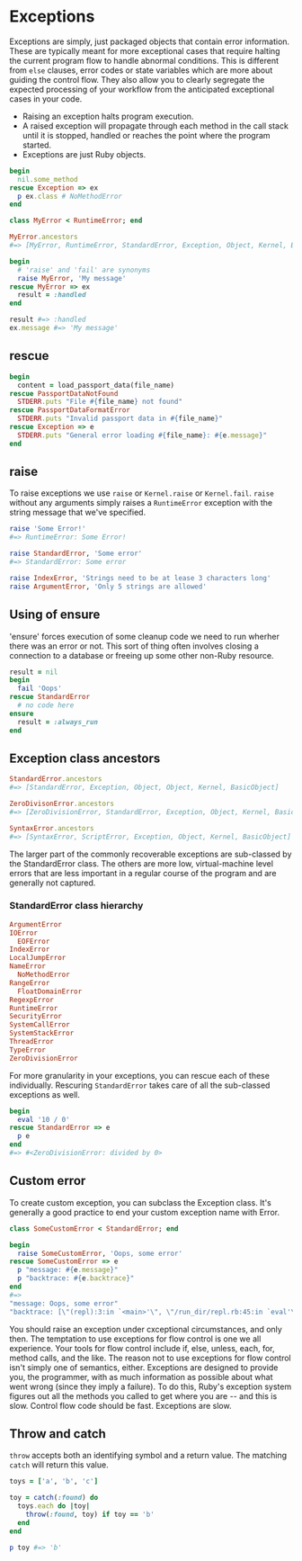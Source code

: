 # Exceptions

Exceptions are simply, just packaged objects that contain error information.
These are typically meant for more exceptional cases that require halting the current program flow
to handle abnormal conditions.
This is different from `else` clauses, error codes or state variables which are more about guiding the control flow.
They also allow you to clearly segregate the expected processing of your workflow from the anticipated exceptional cases in your code.

- Raising an exception halts program execution.
- A raised exception will propagate through each method in the call stack until it is stopped, handled 
or reaches the point where the program started.
- Exceptions are just Ruby objects.

```ruby
begin
  nil.some_method
rescue Exception => ex
  p ex.class # NoMethodError
end
```

```ruby
class MyError < RuntimeError; end

MyError.ancestors
#=> [MyError, RuntimeError, StandardError, Exception, Object, Kernel, BasicObject]

begin
  # 'raise' and 'fail' are synonyms
  raise MyError, 'My message'
rescue MyError => ex
  result = :handled
end

result #=> :handled
ex.message #=> 'My message'
```

## rescue

```ruby
begin
  content = load_passport_data(file_name)
rescue PassportDataNotFound
  STDERR.puts "File #{file_name} not found"
rescue PassportDataFormatError
  STDERR.puts "Invalid passport data in #{file_name}"
rescue Exception => e
  STDERR.puts "General error loading #{file_name}: #{e.message}"
end
```

## raise

To raise exceptions we use `raise` or `Kernel.raise` or `Kernel.fail`.
`raise` without any arguments simply raises a `RuntimeError` exception with the string
message that we've specified.

```ruby
raise 'Some Error!'
#=> RuntimeError: Some Error!

raise StandardError, 'Some error'
#=> StandardError: Some error

raise IndexError, 'Strings need to be at lease 3 characters long'
raise ArgumentError, 'Only 5 strings are allowed'
```

## Using of ensure

'ensure' forces execution of some cleanup code we need to run wherher there was an error or not.
This sort of thing often involves closing a connection to a database or 
freeing up some other non-Ruby resource.

```ruby
result = nil
begin
  fail 'Oops'
rescue StandardError
  # no code here
ensure
  result = :always_run
end
```

## Exception class ancestors

```ruby
StandardError.ancestors
#=> [StandardError, Exception, Object, Object, Kernel, BasicObject]

ZeroDivisonError.ancestors
#=> [ZeroDivisionError, StandardError, Exception, Object, Kernel, BasicObject]

SyntaxError.ancestors
#=> [SyntaxError, ScriptError, Exception, Object, Kernel, BasicObject]
```

The larger part of the commonly recoverable exceptions are sub-classed by the StandardError class.
The others are more low, virtual-machine level errors that are less important in a regular course
of the program and are generally not captured.

### StandardError class hierarchy

```ruby
ArgumentError
IOError
  EOFError
IndexError
LocalJumpError
NameError
  NoMethodError
RangeError
  FloatDomainError
RegexpError
RuntimeError
SecurityError
SystemCallError
SystemStackError
ThreadError
TypeError
ZeroDivisionError
```

For more granularity in your exceptions, you can rescue each of these individually.
Rescuring `StandardError` takes care of all the sub-classed exceptions as well.

```ruby
begin
  eval '10 / 0'
rescue StandardError => e
  p e
end
#=> #<ZeroDivisionError: divided by 0>
```

## Custom error

To create custom exception, you can subclass the Exception class.
It's generally a good practice to end your custom exception name with Error.

```ruby
class SomeCustomError < StandardError; end

begin
  raise SomeCustomError, 'Oops, some error'
rescue SomeCustomError => e
  p "message: #{e.message}"
  p "backtrace: #{e.backtrace}"
end
#=> 
"message: Oops, some error"
"backtrace: [\"(repl):3:in `<main>'\", \"/run_dir/repl.rb:45:in `eval'\", \"/run_dir/repl.rb:45:in `run'\", \"/run_dir/repl.rb:61:in `handle_eval'\", \"/run_dir/repl.rb:177:in `start'\", \"/run_dir/repl.rb:184:in `start'\", \"/run_dir/repl.rb:191:in `<main>'\"]"
```

You should raise an exception under cxceptional circumstances, and only then. 
The temptation to use exceptions for flow control is one we all experience. 
Your tools for flow control include if, else, unless, each, for, method calls, and the like.
The reason not to use exceptions for flow control isn't simply one of semantics, either.
Exceptions are designed to provide you, the programmer, with as much information as possible about what went wrong (since they imply a failure).
To do this, Ruby's exception system figures out all the methods you called to get where you are -- and this is slow.
Control flow code should be fast. Exceptions are slow. 

## Throw and catch

`throw` accepts both an identifying symbol and a return value.
The matching `catch` will return this value.

```ruby
toys = ['a', 'b', 'c']

toy = catch(:found) do
  toys.each do |toy|
    throw(:found, toy) if toy == 'b'
  end
end

p toy #=> 'b'
```
